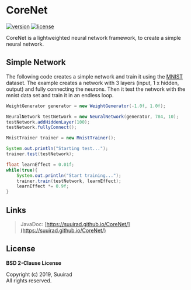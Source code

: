 # CoreNet
[![version][version-img]](https://github.com/Suuirad/CoreNet)
[![license][license-img]](LICENSE)

CoreNet is a lightweighted neural network framework, to create a simple neural network.

## Simple Network

The following code creates a simple network and train it using the [MNIST](http://yann.lecun.com/exdb/mnist/) dataset.
The example creates a network with 3 layers (input, 1 x hidden, output) and fully connecting the neurons. Then it test the network with the mnist data set and train it in an endless loop.

```java
WeightGenerator generator = new WeightGenerator(-1.0f, 1.0f);

NeuralNetwork testNetwork = new NeuralNetwork(generator, 784, 10);
testNetwork.addHiddenLayer(100);
testNetwork.fullyConnect();

MnistTrainer trainer = new MnistTrainer();

System.out.println("Starting test...");
trainer.test(testNetwork);

float learnEffect = 0.01f;
while(true){
	System.out.println("Start training...");
	trainer.train(testNetwork, learnEffect);
	learnEffect *= 0.9f;
}
```

## Links

> JavaDoc: [https://suuirad.github.io/CoreNet/](https://suuirad.github.io/CoreNet/)

## License

**BSD 2-Clause License**

Copyright (c) 2019, Suuirad<br>
All rights reserved.

<!-- Shiled links -->
[version-img]: https://img.shields.io/badge/version-v.0.1.0-green.svg?style=flat-square
[license-img]: https://img.shields.io/badge/license-BSD-blue.svg?style=flat-square